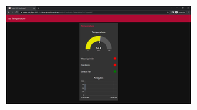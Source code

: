 <img src="https://github.com/Danaendraraj-R/Danaendraraj-R/blob/main/Dan/Danen/Node-RED%20Dashboard%20-%20Google%20Chrome%2019-11-2022%2013_25_30.png">
